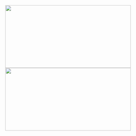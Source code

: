 <div>
  <img height="200px" width="400em" src="https://github-readme-stats.vercel.app/api?username=Mathoon&show_icons=true&theme=tokyonight&locale=cs&hide_border=true"/>
  <img height="200px" width="400em" src="https://github-readme-stats.vercel.app/api/top-langs/?username=Mathoon&layout=compact&langs_count=7&theme=tokyonight"/>
</div>
